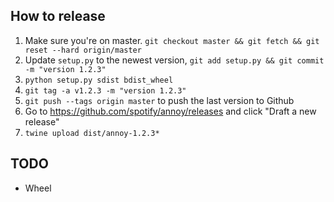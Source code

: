 How to release
--------------

1. Make sure you're on master. `git checkout master && git fetch && git reset --hard origin/master`
1. Update `setup.py` to the newest version, `git add setup.py && git commit -m "version 1.2.3"`
1. `python setup.py sdist bdist_wheel`
1. `git tag -a v1.2.3 -m "version 1.2.3"`
1. `git push --tags origin master` to push the last version to Github
1. Go to https://github.com/spotify/annoy/releases and click "Draft a new release"
1. `twine upload dist/annoy-1.2.3*`

TODO
----

* Wheel
